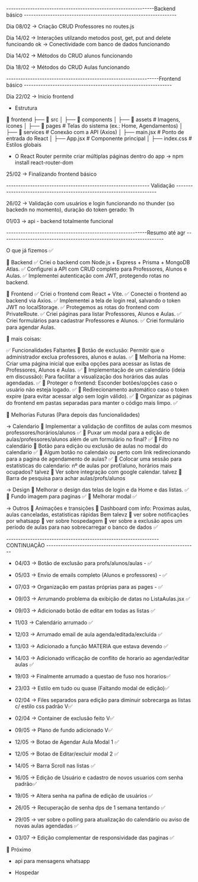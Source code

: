

--------------------------------------------------------------Backend básico ----------------------------------------------------------------

Dia 08/02  -> Criação CRUD Professores no routes.js

Dia 14/02  ->  Interações utilzando metodos post, get, put and delete funcioando ok  -> Conectividade com banco de dados funcionando

Dia 14/02  -> Métodos do CRUD alunos funcionando 

Dia 18/02  -> Métodos do CRUD Aulas funcionando

----------------------------------------------------------------Frontend básico --------------------------------------------------------------

Dia 22/02  -> Inicio frontend

- Estrutura

📂 frontend
 ├── 📂 src
 │   ├── 📂 components
 │   ├── 📂 assets       # Imagens, ícones
 │   ├── 📂 pages        # Telas do sistema (ex.: Home, Agendamentos)
 │   ├── 📂 services     # Conexão com a API (Axios)
 │   ├── main.jsx        # Ponto de entrada do React
 │   ├── App.jsx         # Componente principal
 │   ├── index.css       # Estilos globais


- O React Router permite criar múltiplas páginas dentro do app -> npm install react-router-dom


25/02 -> Finalizando frontend básico

------------------------------------------------------------ Validação ----------------------------------------------------------------------

26/02 -> Validação com usuários e login funcionando no thunder (so backedn no momento), duração do token gerado: 1h

01/03 ->  api - backend totalmente funcional

-----------------------------------------------------------Resumo até agr --------------------------------------------------------------------

O que já fizemos ✅

🔹 Backend
✅ Criei o backend com Node.js + Express + Prisma + MongoDB Atlas.
✅ Configurei a API com CRUD completo para Professores, Alunos e Aulas.
✅ Implementei autenticação com JWT, protegendo rotas no backend.

🔹 Frontend
✅ Criei o frontend com React + Vite.
✅ Conectei o frontend ao backend via Axios.
✅ Implementei a tela de login real, salvando o token JWT no localStorage.
✅ Protegemos as rotas do frontend com PrivateRoute.
✅ Criei páginas para listar Professores, Alunos e Aulas.
✅ Criei formulários para cadastrar Professores e Alunos.
✅ Criei formulário para agendar Aulas.

🔹 mais coisas:

✅ Funcionalidades Faltantes 
🔹 Botão de exclusão: Permitir que o administrador exclua professores, alunos e aulas.  ✅
🔹 Melhoria na Home: Criar uma página inicial que exiba opções para acessar as listas de Professores, Alunos e Aulas. ✅
🔹 Implementação de um calendário (ideia em discussão): Para facilitar a visualização dos horários das aulas agendadas. ✅
🔹 Proteger o frontend: Esconder botões/opções caso o usuário não esteja logado. ✅
🔹 Redirecionamento automático caso o token expire (para evitar acessar algo sem login válido). ✅
🔹 Organizar as páginas do frontend em pastas separadas para manter o código mais limpo. ✅


🎯 Melhorias Futuras (Para depois das funcionalidades)

-> Calendario
🔹 Implementar a validação de conflitos de aulas com mesmos professores/horários/alunos   ✅
🔹 Puxar um modal para a edição de aulas/professores/alunos além de um formulário no final?  ✅
🔹 Filtro no calendário 
🔹 Botão para edição ou exclusão de aulas no modal do calendario ✅
🔹 Algum botão no calendaio ou perto com link redirecionando para a pagina de agendamento de aulas? ✅
🔹 Colocar uma sessão para estatísticas do calendario: nº de aulas por prof/aluno, horários mais ocupados?  talvez 
🔹 Ver sobre integração com google calendar. talvez
🔹 Barra de pesquisa para achar aulas/profs/alunos

-> Design
🔹 Melhorar o design das telas de login e da Home e das listas. ✅
🔹 Fundo imagem para paginas ✅
🔹 Melhorar modal  ✅

-> Outros 
🔹 Animações e transições 
🔹 Dashboard com info: Proximas aulas, aulas canceladas, estatisticas rápidas Bem talevz 
🔹 ver sobre notificações por whatsapp
🔹 ver sobre hospedagem 
🔹 ver sobre a exclusão apos um período de aulas para nao sobrecarregar o banco de dados ✅




---------------------------------------------------------------- CONTINUAÇÃO ---------------------------------------------------------------

- 04/03 -> Botão de exclusão para profs/alunos/aulas - ✅

- 05/03 -> Envio de emails completo (Alunos e professores) - ✅

- 07/03 -> Organização em pastas próprias para as pages - ✅

- 09/03 -> Arrumando problema da exibição de datas no ListaAulas.jsx ✅

- 09/03 -> Adicionado botão de editar em todas as listas ✅

- 11/03 -> Calendário arrumado ✅

- 12/03 -> Arrumado email de aula agenda/editada/excluída ✅

- 13/03 -> Adicionado a função MATERIA que estava devendo ✅

- 14/03 -> Adicionado vrificação de conflito de horario ao agendar/editar aulas ✅

- 19/03 -> Finalmente arrumado a questao de fuso nos horarios✅

- 23/03 -> Estilo em tudo ou quase (Faltando modal de edição)✅

- 02/04 -> Files separados para edição para diminuir sobrecarga as listas c/ estilo css padrão V✅

- 02/04 -> Container de exclusão feito V✅

- 09/05 -> Plano de fundo adicionado V✅

- 12/05 -> Botao de Agendar Aula Modal 1 ✅

- 12/05 -> Botao de Editar/excluir modal 2 ✅

- 14/05 -> Barra Scroll nas listas ✅

- 16/05 -> Edição de Usuário e cadastro de novos usuarios com senha padrão✅

- 19/05 -> Altera senha na pafina de edição de usuários ✅

- 26/05 -> Recuperação de senha dps de 1 semana tentando ✅

- 29/05 -> ver sobre o polling para atualização do calendário ou aviso de novas aulas agendadas ✅

- 03/07 -> Edição complementar de responsividade das paginas ✅


🔹 Próximo

- api para mensagens whatsapp 

- Hospedar 
